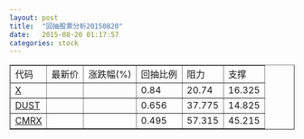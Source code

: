 ```yaml
---
layout: post
title:  "回抽股票分析20150820"
date:   2015-08-20 01:17:57
categories: stock
---
```

<script type="text/javascript">
var stockList = []
stockList.push('gb_x');
stockList.push('gb_dust');
stockList.push('gb_cmrx');
</script>
<table border="1">
 <tr>
 <td>代码</td>
 <td>最新价</td>
 <td>涨跌幅(%)</td>
 <td>回抽比例</td>
 <td>阻力</td>
 <td>支撑</td>
</tr>
  <tr id="x">
  <td><a href="http://stock.finance.sina.com.cn/usstock/quotes/X.html" target="_blank">X</a></td><td></td><td></td><td>0.84</td><td>20.74</td><td>16.325</td></tr>
  <tr id="dust">
  <td><a href="http://stock.finance.sina.com.cn/usstock/quotes/DUST.html" target="_blank">DUST</a></td><td></td><td></td><td>0.656</td><td>37.775</td><td>14.825</td></tr>
  <tr id="cmrx">
  <td><a href="http://stock.finance.sina.com.cn/usstock/quotes/CMRX.html" target="_blank">CMRX</a></td><td></td><td></td><td>0.495</td><td>57.315</td><td>45.215</td></tr>
</table>
